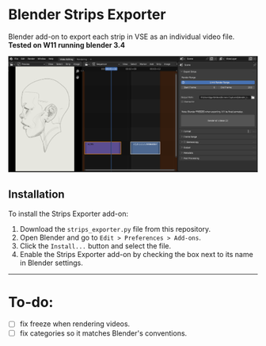 # Blender Strips Exporter
Blender add-on to export each strip in VSE as an individual video file.
**Tested on W11 running blender 3.4**


![img.png](img.png)


## Installation

To install the Strips Exporter add-on:

1. Download the `strips_exporter.py` file from this repository.
2. Open Blender and go to `Edit > Preferences > Add-ons`.
3. Click the `Install...` button and select the file.
4. Enable the Strips Exporter add-on by checking the box next to its name in Blender settings.

---

# To-do:
- [ ] fix freeze when rendering videos.
- [ ] fix categories so it matches Blender's conventions.
